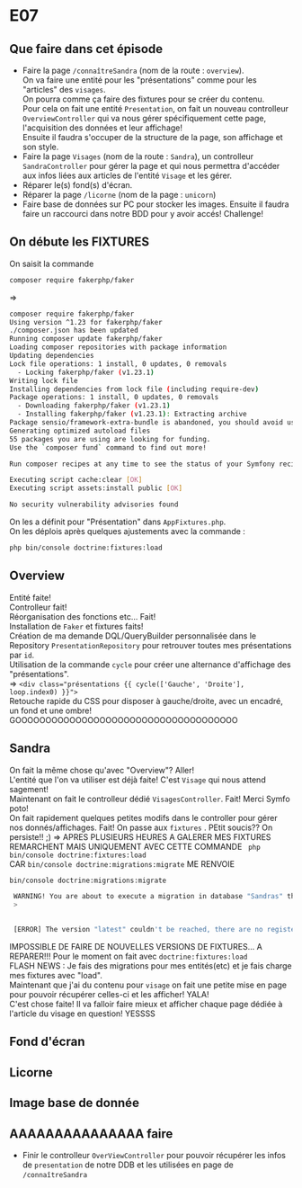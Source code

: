 # E07

## Que faire dans cet épisode

* Faire la page ``` /connaîtreSandra ``` (nom de la route : ``` overview ```).  
On va faire une entité pour les "présentations" comme pour les "articles" des ``` visages ```.  
On pourra comme ça faire des fixtures pour se créer du contenu.  
Pour cela on fait une entité ``` Presentation ```, on fait un nouveau controlleur ``` OverviewController ``` qui va nous gérer spécifiquement cette page, l'acquisition des données et leur affichage!  
Ensuite il faudra s'occuper de la structure de la page, son affichage et son style.  
* Faire la page ``` Visages ``` (nom de la route : ``` Sandra ```), un controlleur ``` SandraController ``` pour gérer la page et qui nous permettra d'accéder aux infos liées aux articles de l'entité ``` Visage ``` et les gérer.  
* Réparer le(s) fond(s) d'écran.
* Réparer la page ``` /licorne ``` (nom de la page : ``` unicorn ```)
* Faire base de données sur PC pour stocker les images. Ensuite il faudra faire un raccourci dans notre BDD pour y avoir accés! Challenge!  

## On débute les FIXTURES

On saisit la commande
```bash
composer require fakerphp/faker
```

=>

```bash
composer require fakerphp/faker
Using version ^1.23 for fakerphp/faker
./composer.json has been updated
Running composer update fakerphp/faker
Loading composer repositories with package information
Updating dependencies
Lock file operations: 1 install, 0 updates, 0 removals
  - Locking fakerphp/faker (v1.23.1)
Writing lock file
Installing dependencies from lock file (including require-dev)
Package operations: 1 install, 0 updates, 0 removals
  - Downloading fakerphp/faker (v1.23.1)
  - Installing fakerphp/faker (v1.23.1): Extracting archive
Package sensio/framework-extra-bundle is abandoned, you should avoid using it. Use Symfony instead.
Generating optimized autoload files
55 packages you are using are looking for funding.
Use the `composer fund` command to find out more!

Run composer recipes at any time to see the status of your Symfony recipes.

Executing script cache:clear [OK]
Executing script assets:install public [OK]

No security vulnerability advisories found
```

On les a définit pour "Présentation" dans ``` AppFixtures.php ```.  
On les déplois après quelques ajustements avec la commande :  

```bash
php bin/console doctrine:fixtures:load
```

## Overview

Entité faite!  
Controlleur fait!  
Réorganisation des fonctions etc... Fait!  
Installation de ``` Faker ``` et fixtures faits!  
Création de ma demande DQL/QueryBuilder personnalisée dans le Repository ``` PresentationRepository ``` pour retrouver toutes mes présentations par ``` id ```.  
Utilisation de la commande ``` cycle ``` pour créer une alternance d'affichage des "présentations".  
=> ``` <div class="présentations {{ cycle(['Gauche', 'Droite'], loop.index0) }}"> ```  
Retouche rapide du CSS pour disposer à gauche/droite, avec un encadré, un fond et une ombre!
GOOOOOOOOOOOOOOOOOOOOOOOOOOOOOOOOOOOOO

## Sandra

On fait la même chose qu'avec "Overview"? Aller!  
L'entité que l'on va utiliser est déjà faite! C'est ```Visage``` qui nous attend sagement!  
Maintenant on fait le controlleur dédié ```VisagesController```. Fait! Merci Symfo poto!  
On fait rapidement quelques petites modifs dans le controller pour gérer nos donnés/affichages. Fait!
On passe aux ``` fixtures ``` . PEtit soucis?? On persiste!! ;) => APRES PLUSIEURS HEURES A GALERER MES FIXTURES REMARCHENT MAIS UNIQUEMENT AVEC CETTE COMMANDE ```  php bin/console doctrine:fixtures:load ```  
CAR ``` bin/console doctrine:migrations:migrate ``` ME RENVOIE  

```bash
bin/console doctrine:migrations:migrate

 WARNING! You are about to execute a migration in database "Sandras" that could result in schema changes and data loss. Are you sure you wish to continue? (yes/no) [yes]:
 > 

                                                                                                                        
 [ERROR] The version "latest" couldn't be reached, there are no registered migrations. 
```  

IMPOSSIBLE DE FAIRE DE NOUVELLES VERSIONS DE FIXTURES... A REPARER!!! Pour le moment on fait avec ``` doctrine:fixtures:load ```  
FLASH NEWS : Je fais des migrations pour mes entités(etc) et je fais charge mes fixtures avec "load".  
Maintenant que j'ai du contenu pour ``` visage ``` on fait une petite mise en page pour pouvoir récupérer celles-ci et les afficher! YALA!  
C'est chose faite! Il va falloir faire mieux et afficher chaque page dédiée à l'article du visage en question! YESSSS

## Fond d'écran

## Licorne

## Image base de donnée

## AAAAAAAAAAAAAAA faire

* Finir le controlleur ``` OverViewController ``` pour pouvoir récupérer les infos de ``` presentation ``` de notre DDB et les utilisées en page de ``` /connaîtreSandra ```
